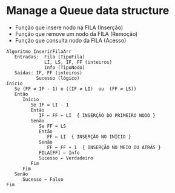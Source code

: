 # Manage a Queue data structure

- Função que insere nodo na FILA (Inserção)
- Função que remove um nodo da FILA (Remoção)
- Função que consulta nodo da FILA (Acesso)

```
Algoritmo InserirFilaArr
   Entradas:  Fila (TipoFila)
              LI, LS, IF, FF (inteiros)
              Info (TipoNodo)
   Saídas: IF, FF (inteiros)
           Sucesso (lógico)
Início
   Se (FF ≠ IF - 1) e ((IF ≠ LI)  ou  (FF ≠ LS))
   Então
      Início
         Se IF = LI - 1
         Então
            IF ← FF ← LI  { INSERÇÃO DO PRIMEIRO NODO }
         Senão
            Se FF = LS
            Então
               FF ← LI  { INSERÇÃO NO INÍCIO }
            Senão
               FF ← FF + 1  { INSERÇÃO NO MEIO OU ATRÁS }
            FILA[FF] ← Info
            Sucesso ← Verdadeiro
         Fim
      Fim
   Senão
      Sucesso ← Falso
Fim

```

